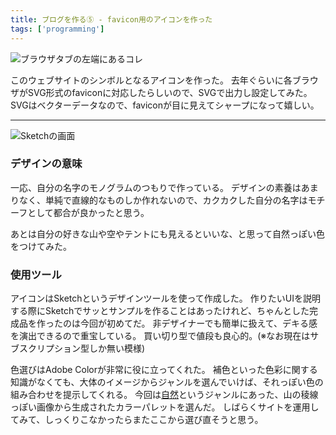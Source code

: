 ```yaml
---
title: ブログを作る⑤ - favicon用のアイコンを作った
tags: ['programming']
---
```


![ブラウザタブの左端にあるコレ](https://cdn-ak.f.st-hatena.com/images/fotolife/h/hachipochi/20210722/20210722105904.png "ブラウザタブの左端にあるコレ")

このウェブサイトのシンボルとなるアイコンを作った。
去年ぐらいに各ブラウザがSVG形式のfaviconに対応したらしいので、SVGで出力し設定してみた。
SVGはベクターデータなので、faviconが目に見えてシャープになって嬉しい。

***

![Sketchの画面](https://cdn-ak.f.st-hatena.com/images/fotolife/h/hachipochi/20210722/20210722110448.png "Sketchの画面")

### デザインの意味

一応、自分の名字のモノグラムのつもりで作っている。
デザインの素養はあまりなく、単純で直線的なものしか作れないので、カクカクした自分の名字はモチーフとして都合が良かったと思う。

あとは自分の好きな山や空やテントにも見えるといいな、と思って自然っぽい色をつけてみた。

### 使用ツール

アイコンはSketchというデザインツールを使って作成した。
作りたいUIを説明する際にSketchでサッとサンプルを作ることはあったけれど、ちゃんとした完成品を作ったのは今回が初めてだ。
非デザイナーでも簡単に扱えて、デキる感を演出できるので重宝している。
買い切り型で値段も良心的。(※なお現在はサブスクリプション型しか無い模様)

色選びはAdobe Colorが非常に役に立ってくれた。
補色といった色彩に関する知識がなくても、大体のイメージからジャンルを選んでいけば、それっぽい色の組み合わせを提示してくれる。
今回は[自然](https://color.adobe.com/ja/trends/Wilderness)というジャンルにあった、山の稜線っぽい画像から生成されたカラーパレットを選んだ。
しばらくサイトを運用してみて、しっくりこなかったらまたここから選び直そうと思う。
